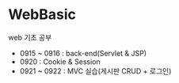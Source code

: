 # WebBasic
web 기초 공부
- 0915 ~ 0916 : back-end(Servlet & JSP)
- 0920 : Cookie & Session
- 0921 ~ 0922 : MVC 실습(게시판 CRUD + 로그인)
